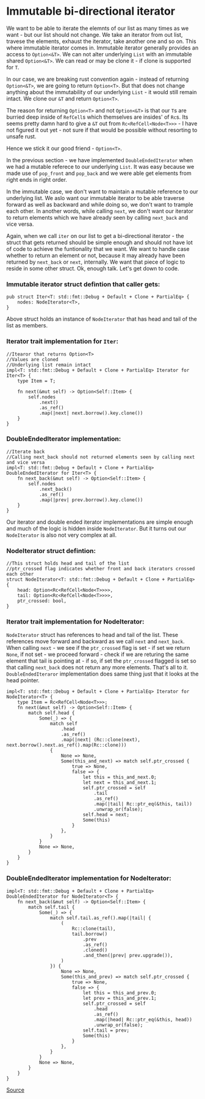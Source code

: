 # Immutable bi-directional iterator

We want to be able to iterate the elemnts of our list as many times as we want - but our list
should not change. We take an iterator from out list, travese the elements, exhaust the iterator,
take another one and so on. This where immutable iterator comes in. Immutable iterator generally
provides an access to `Option<&T>`. We can not alter underlying `List` with an immutable shared
`Option<&T>`. We can read or may be clone it - if clone is supported for `T`.

In our case, we are breaking rust convention again - instead of returning `Option<&T>`, we are
going to return `Option<T>`. But that does not change anything about the immutability of our
underlying `List` - it would still remain intact. We clone our `&T` and return `Option<T>`.

The reason for returning `Option<T>` and not `Option<&T>` is that our `T`s are burried deep inside
of `RefCell`s which themselves are insides' of `Rc`s. Its seems pretty damn hard to give a `&T` out
from `Rc<RefCell<Node<T>>>` - I have not figured it out yet - not sure if that would be possible 
without resorting to unsafe rust.

Hence we stick it our good friend - `Option<T>`.

In the previous section - we have implemented `DoubleEndedIterator` when we had a mutable referece
to our underlying `List`. It was easy because we made use of `pop_front` and `pop_back` and we were
able get elements from right ends in right order.

In the immutable case, we don't want to maintain a mutable reference to our underlying list. We
aslo want our immutable iterator to be able traverse forward as well as backward and while doing so, we don't want to trample each other. In another words, while calling `next`, we don't want our
iterator to return elements which we have already seen by calling `next_back` and vice versa.

Again, when we call `iter` on our list to get a bi-directional iterator - the struct that gets 
returned should be simple enough and should not have lot of code to achieve the funtionality that 
we want. We want to handle case whether to return an element or not, because it may already have 
been returned by `next_back` or `next`, internally. We want that piece of logic to reside in some 
other struct. Ok, enough talk. Let's get down to code.

### Immutable iterator struct defintion that caller gets:
```rust, ignore
pub struct Iter<T: std::fmt::Debug + Default + Clone + PartialEq> {
    nodes: NodeIterator<T>,
}
```
Above struct holds an instance of `NodeIterator` that has head and tail of the list as members.
### Iterator trait implementation for `Iter`:
```rust, ignore
//Itearor that returns Option<T>
//Values are cloned
//Underlying list remain intact
impl<T: std::fmt::Debug + Default + Clone + PartialEq> Iterator for Iter<T> {
    type Item = T;

    fn next(&mut self) -> Option<Self::Item> {
        self.nodes
            .next()
            .as_ref()
            .map(|next| next.borrow().key.clone())
    }
}
```
### DoubleEndedIterator implementation:
```rust, ignore
//Iterate back 
//Calling next_back should not returned elements seen by calling next and vice versa
impl<T: std::fmt::Debug + Default + Clone + PartialEq> DoubleEndedIterator for Iter<T> {
    fn next_back(&mut self) -> Option<Self::Item> {
        self.nodes
            .next_back()
            .as_ref()
            .map(|prev| prev.borrow().key.clone())
    }
}
```
Our iterator and double ended iterator implementations are simple enough and much of the logic is 
hidden inside `NodeIterator`. But it turns out our `NodeIterator` is also not very complex at all.

### NodeIterator struct defintion:
```rust, ignore
//This struct holds head and tail of the list
//ptr_crossed flag indicates whether front and back iterators crossed each other
struct NodeIterator<T: std::fmt::Debug + Default + Clone + PartialEq> {
    head: Option<Rc<RefCell<Node<T>>>>,
    tail: Option<Rc<RefCell<Node<T>>>>,
    ptr_crossed: bool,
}
```
### Iterator trait implementation for NodeIterator:

`NodeIterator` struct has references to head and tail of the list. These references move forward 
and backward as we call `next` and `next_back`. When calling `next` - we see if the `ptr_crossed` 
flag is set - if set we return `None`, if not set - we proceed forward - check if we are returing 
the same element that tail is pointing at - if so, if set the `ptr_crossed` flagged is set so that  calling `next_back` does not return any more elements. That's all to it. `DoubleEndedIteraror` 
implementation does same thing just that it looks at the head pointer.
```rust, ignore
impl<T: std::fmt::Debug + Default + Clone + PartialEq> Iterator for NodeIterator<T> {
    type Item = Rc<RefCell<Node<T>>>;
    fn next(&mut self) -> Option<Self::Item> {
        match self.head {
            Some(_) => {
                match self
                    .head
                    .as_ref()
                    .map(|next| (Rc::clone(next), next.borrow().next.as_ref().map(Rc::clone)))
                {
                    None => None,
                    Some(this_and_next) => match self.ptr_crossed {
                        true => None,
                        false => {
                            let this = this_and_next.0;
                            let next = this_and_next.1;
                            self.ptr_crossed = self
                                .tail
                                .as_ref()
                                .map(|tail| Rc::ptr_eq(&this, tail))
                                .unwrap_or(false);
                            self.head = next;
                            Some(this)
                        }
                    },
                }
            }
            None => None,
        }
    }
}
```
### DoubleEndedIterator implementation for NodeIterator:
```rust, ignore
impl<T: std::fmt::Debug + Default + Clone + PartialEq> DoubleEndedIterator for NodeIterator<T> {
    fn next_back(&mut self) -> Option<Self::Item> {
        match self.tail {
            Some(_) => {
                match self.tail.as_ref().map(|tail| {
                    (
                        Rc::clone(tail),
                        tail.borrow()
                            .prev
                            .as_ref()
                            .cloned()
                            .and_then(|prev| prev.upgrade()),
                    )
                }) {
                    None => None,
                    Some(this_and_prev) => match self.ptr_crossed {
                        true => None,
                        false => {
                            let this = this_and_prev.0;
                            let prev = this_and_prev.1;
                            self.ptr_crossed = self
                                .head
                                .as_ref()
                                .map(|head| Rc::ptr_eq(&this, head))
                                .unwrap_or(false);
                            self.tail = prev;
                            Some(this)
                        }
                    },
                }
            }
            None => None,
        }
    }
} 
```
[Source](https://github.com/ratulb/programming_problems_in_rust/blob/master/doubley_linked_list/src/lib.rs)
